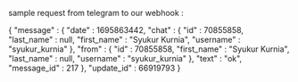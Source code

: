 
sample request from telegram to our webhook :

{
    "message" : {
        "date" : 1695863442,
        "chat" : {
            "id" : 70855858,
            "last_name" : null,
            "first_name" : "Syukur Kurnia",
            "username" : "syukur_kurnia"
        },
        "from" : {
            "id" : 70855858,
            "first_name" : "Syukur Kurnia",
            "last_name" : null,
            "username" : "syukur_kurnia"
        },
        "text" : "ok",
        "message_id" : 217
    },
    "update_id" : 66919793
}